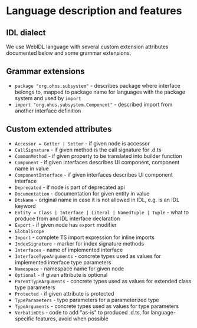 # Language description and features

## IDL dialect

We use WebIDL language with several custom extension attributes documented below and some grammar extensions.

## Grammar extensions

  * `package "org.ohos.subsystem"` - describes package where interface belongs to, mapped to package name for languages with the package system
  and used by `import`
  * `import "org.ohos.subsystem.Component"` - described import from another interface definition

## Custom extended attributes

   * `Accessor = Getter | Setter` - if given node is accessor
   * `CallSignature` - if given method is the call signature for .d.ts
   * `CommonMethod` - if given property to be translated into builder function
   * `Component` - if given interfaces describes UI component, component name in value
   * `ComponentInterface` - if given interfaces describes UI component interface
   * `Deprecated` - if node is part of deprecated api
   * `Documentation` - documentation for given entity in value
   * `DtsName` - original name in case it is not allowed in IDL, e.g. is an IDL keyword
   * `Entity = Class | Interface | Literal | NamedTuple | Tuple` - what to produce from and IDL interface declaration
   * `Export` - if given node has `export` modifier
   * `GlobalScope`
   * `Import` - complete TS import expression for inline imports
   * `IndexSignature` - marker for index signature methods
   * `Interfaces` - name of implemented interface
   * `InterfaceTypeArguments` - concrete types used as values for implemented interface type parameters
   * `Namespace` - namespace name for given node
   * `Optional` - if given attribute is optional
   * `ParentTypeArguments` - concrete types used as values for extended class type parameters
   * `Protected` - if given attribute is protected
   * `TypeParameters` - type parameters for a parameterized type
   * `TypeArguments` - concrete types used as values for type parameters
   * `VerbatimDts` - code to add "as-is" to produced .d.ts, for language-specific features, avoid when possible
